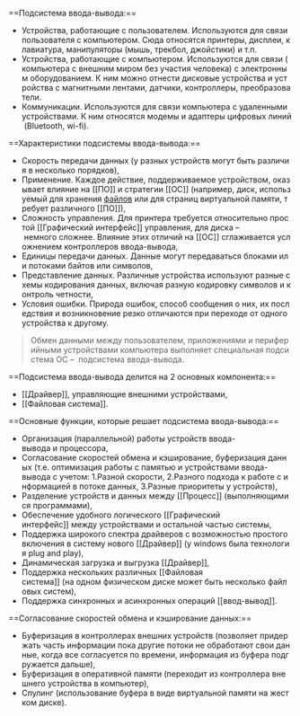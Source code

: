==Подсистема ввода-вывода:==

- Устройства, работающие с пользователем. Используются для связи пользователя с компьютером. Сюда относятся принтеры, дисплеи, клавиатура, манипуляторы (мышь, трекбол, джойстики) и т.п.
- Устройства, работающие с компьютером. Используются для связи (компьютера с внешним миром без участия человека) с электронным оборудованием. К ним можно отнести дисковые устройства и устройства с магнитными лентами, датчики, контроллеры, преобразователи.
- Коммуникации. Используются для связи компьютера с удаленными устройствами. К ним относятся модемы и адаптеры цифровых линий (Bluetooth, wi-fi).

==Характеристики подсистемы ввода-вывода:==

- Скорость передачи данных (у разных устройств могут быть различия в несколько порядков),
- Применение. Каждое действие, поддерживаемое устройством, оказывает влияние на [[ПО]] и стратегии [[ОС]] (например, диск, используемый для хранения [файлов](Файл.md) или для страниц виртуальной памяти, требует различного [[ПО]]),
- Сложность управления. Для принтера требуется относительно простой [[Графический интерфейс]] управления, для диска – немного сложнее. Влияние этих отличий на [[ОС]] сглаживается усложнением контроллеров ввода-вывода,
- Единицы передачи данных. Данные могут передаваться блоками или потоками байтов или символов,
- Представление данных. Различные устройства используют разные схемы кодирования данных, включая разную кодировку символов и контроль четности,
- Условия ошибки. Природа ошибок, способ сообщения о них, их последствия и возникновение резко отличаются при переходе от одного устройства к другому.

>Обмен данными между пользователем, приложениями и периферийными устройствами компьютера выполняет специальная подсистема ОС –  подсистема ввода-вывода.

==Подсистема ввода-вывода делится на 2 основных компонента:==
- [[Драйвер]], управляющие внешними устройствами,
- [[Файловая система]].

==Основные функции, которые решает подсистема ввода-вывода:==
- Организация (параллельной) работы устройств ввода-вывода и процессора,
- Согласование скоростей обмена и кэширование, буферизация данных (т.е. оптимизация работы с памятью и устройствами ввода-вывода с учетом: 1.Разной скорости, 2.Разного подхода к работе с информацией в потоке данных, 3.Разные приоритеты у устройств),
- Разделение устройств и данных между [[Процесс]] (выполняющимися программами),
- Обеспечение удобного логического [[Графический интерфейс]] между устройствами и остальной частью системы,
- Поддержка широкого спектра драйверов с возможностью простого включения в систему нового [[Драйвер]] (у windows была технология plug and play),
- Динамическая загрузка и выгрузка [[Драйвер]],
- Поддержка нескольких различных [[Файловая система]] (на одном физическом диске может быть несколько файловых систем),
- Поддержка синхронных и асинхронных операций [[ввод-вывод]].

==Согласование скоростей обмена и кэширование данных:==
- Буферизация в контроллерах внешних устройств (позволяет придержать часть информации пока другие потоки не обработают свои данные, когда все согласуется по времени, информация из буфера подгружается дальше),
- Буферизация в оперативной памяти (переходит из контроллера внешнего устройства в компьютер),
- Спулинг (использование буфера в виде виртуальной памяти на жестком диске).
